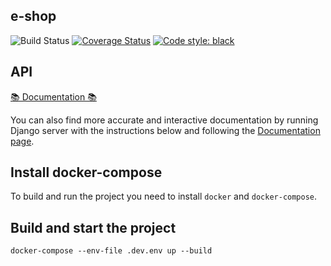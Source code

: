 ## e-shop

![Build Status](https://github.com/Gr0ki/e-shop/actions/workflows/checks.yml/badge.svg)
[![Coverage Status](https://coveralls.io/repos/github/Gr0ki/e-shop/badge.svg?branch=main)](https://coveralls.io/github/Gr0ki/e-shop?branch=main)
[![Code style: black](https://img.shields.io/badge/code%20style-black-000000.svg)](https://github.com/psf/black)

## API

[📚 Documentation 📚](https://documenter.getpostman.com/view/22115905/2s7ZE7LPjY)

You can also find more accurate and interactive documentation by running Django server with the instructions below and following the [Documentation page](http://127.0.0.1:8000/api/docs/).

## Install docker-compose
To build and run the project you need to install `docker` and `docker-compose`.

## Build and start the project
```
docker-compose --env-file .dev.env up --build
```
